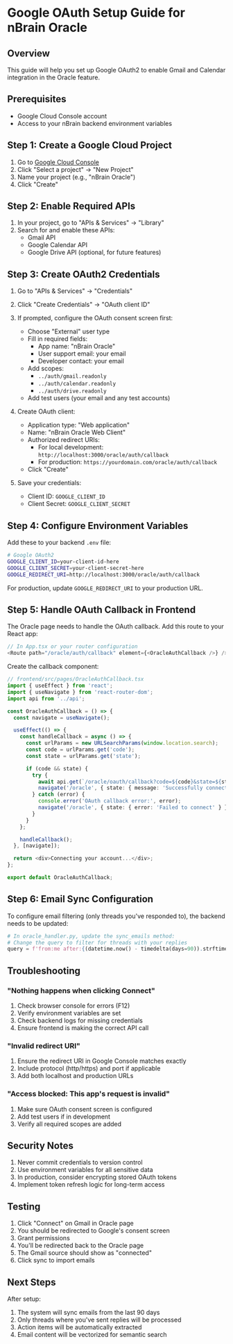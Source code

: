 # Google OAuth Setup Guide for nBrain Oracle

## Overview
This guide will help you set up Google OAuth2 to enable Gmail and Calendar integration in the Oracle feature.

## Prerequisites
- Google Cloud Console account
- Access to your nBrain backend environment variables

## Step 1: Create a Google Cloud Project

1. Go to [Google Cloud Console](https://console.cloud.google.com/)
2. Click "Select a project" → "New Project"
3. Name your project (e.g., "nBrain Oracle")
4. Click "Create"

## Step 2: Enable Required APIs

1. In your project, go to "APIs & Services" → "Library"
2. Search for and enable these APIs:
   - Gmail API
   - Google Calendar API
   - Google Drive API (optional, for future features)

## Step 3: Create OAuth2 Credentials

1. Go to "APIs & Services" → "Credentials"
2. Click "Create Credentials" → "OAuth client ID"
3. If prompted, configure the OAuth consent screen first:
   - Choose "External" user type
   - Fill in required fields:
     - App name: "nBrain Oracle"
     - User support email: your email
     - Developer contact: your email
   - Add scopes:
     - `../auth/gmail.readonly`
     - `../auth/calendar.readonly`
     - `../auth/drive.readonly`
   - Add test users (your email and any test accounts)

4. Create OAuth client:
   - Application type: "Web application"
   - Name: "nBrain Oracle Web Client"
   - Authorized redirect URIs:
     - For local development: `http://localhost:3000/oracle/auth/callback`
     - For production: `https://yourdomain.com/oracle/auth/callback`
   - Click "Create"

5. Save your credentials:
   - Client ID: `GOOGLE_CLIENT_ID`
   - Client Secret: `GOOGLE_CLIENT_SECRET`

## Step 4: Configure Environment Variables

Add these to your backend `.env` file:

```bash
# Google OAuth2
GOOGLE_CLIENT_ID=your-client-id-here
GOOGLE_CLIENT_SECRET=your-client-secret-here
GOOGLE_REDIRECT_URI=http://localhost:3000/oracle/auth/callback
```

For production, update `GOOGLE_REDIRECT_URI` to your production URL.

## Step 5: Handle OAuth Callback in Frontend

The Oracle page needs to handle the OAuth callback. Add this route to your React app:

```typescript
// In App.tsx or your router configuration
<Route path="/oracle/auth/callback" element={<OracleAuthCallback />} />
```

Create the callback component:

```typescript
// frontend/src/pages/OracleAuthCallback.tsx
import { useEffect } from 'react';
import { useNavigate } from 'react-router-dom';
import api from '../api';

const OracleAuthCallback = () => {
  const navigate = useNavigate();

  useEffect(() => {
    const handleCallback = async () => {
      const urlParams = new URLSearchParams(window.location.search);
      const code = urlParams.get('code');
      const state = urlParams.get('state');

      if (code && state) {
        try {
          await api.get(`/oracle/oauth/callback?code=${code}&state=${state}`);
          navigate('/oracle', { state: { message: 'Successfully connected!' } });
        } catch (error) {
          console.error('OAuth callback error:', error);
          navigate('/oracle', { state: { error: 'Failed to connect' } });
        }
      }
    };

    handleCallback();
  }, [navigate]);

  return <div>Connecting your account...</div>;
};

export default OracleAuthCallback;
```

## Step 6: Email Sync Configuration

To configure email filtering (only threads you've responded to), the backend needs to be updated:

```python
# In oracle_handler.py, update the sync_emails method:
# Change the query to filter for threads with your replies
query = f'from:me after:{(datetime.now() - timedelta(days=90)).strftime("%Y/%m/%d")}'
```

## Troubleshooting

### "Nothing happens when clicking Connect"
1. Check browser console for errors (F12)
2. Verify environment variables are set
3. Check backend logs for missing credentials
4. Ensure frontend is making the correct API call

### "Invalid redirect URI"
1. Ensure the redirect URI in Google Console matches exactly
2. Include protocol (http/https) and port if applicable
3. Add both localhost and production URLs

### "Access blocked: This app's request is invalid"
1. Make sure OAuth consent screen is configured
2. Add test users if in development
3. Verify all required scopes are added

## Security Notes

1. Never commit credentials to version control
2. Use environment variables for all sensitive data
3. In production, consider encrypting stored OAuth tokens
4. Implement token refresh logic for long-term access

## Testing

1. Click "Connect" on Gmail in Oracle page
2. You should be redirected to Google's consent screen
3. Grant permissions
4. You'll be redirected back to the Oracle page
5. The Gmail source should show as "connected"
6. Click sync to import emails

## Next Steps

After setup:
1. The system will sync emails from the last 90 days
2. Only threads where you've sent replies will be processed
3. Action items will be automatically extracted
4. Email content will be vectorized for semantic search 
